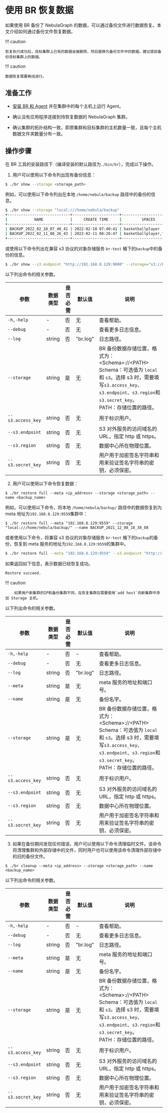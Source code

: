 # 使用 BR 恢复数据

如果使用 BR 备份了 NebulaGraph 的数据，可以通过备份文件进行数据恢复。本文介绍如何通过备份文件恢复数据。

!!! caution

    恢复执行成功后，目标集群上已有的数据会被删除，然后替换为备份文件中的数据。建议提前备份目标集群上的数据。

!!! caution

    数据恢复需要离线进行。

## 准备工作

- [安装 BR 和 Agent](2.compile-br.md) 并在集群中的每个主机上运行 Agent。

- 确认没有应用程序连接到待恢复数据的 NebulaGraph 集群。

- 确认集群的拓扑结构一致，即原集群和目标集群的主机数量一致，且每个主机数据文件夹数量分布一致。

## 操作步骤

在 BR 工具的安装路径下（编译安装的默认路径为`./bin/br`），完成以下操作。

1. 用户可以使用以下命令列出现有备份信息：

  ```bash
  $ ./br show --storage <storage_path>
  ```

  例如，可以使用以下命令列出在本地 `/home/nebula/backup` 路径中的备份的信息。
  ```bash
  $ ./br show --storage "local:///home/nebula/backup"
  +----------------------------+---------------------+------------------------+-------------+------------+
  |            NAME            |     CREATE TIME     |         SPACES         | FULL BACKUP | ALL SPACES |
  +----------------------------+---------------------+------------------------+-------------+------------+
  | BACKUP_2022_02_10_07_40_41 | 2022-02-10 07:40:41 | basketballplayer       | true        | true       |
  | BACKUP_2022_02_11_08_26_43 | 2022-02-11 08:26:47 | basketballplayer,foesa | true        | true       |
  +----------------------------+---------------------+------------------------+-------------+------------+
  ```

  或使用以下命令列出在兼容 s3 协议的对象存储服务 `br-test` 桶下的`backup`中的备份的信息。
  ```bash
  $ ./br show --s3.endpoint "http://192.168.8.129:9000" --storage="s3://br-test/backup/" --s3.access_key=minioadmin --s3.secret_key=minioadmin --s3.region=default
  ```

  以下列出命令的相关参数。

  | 参数 | 数据类型 | 是否必需 | 默认值 | 说明 |
  | --- | --- | --- | --- | --- |
  | `-h,-help` | - | 否 | 无 | 查看帮助。 |
  | `--debug` | - | 否 | 无 | 查看更多日志信息。 |
  | `--log` | string | 否 | "br.log" | 日志路径。 |
  | `--storage` | string | 是 | 无 | BR 备份数据存储位置，格式为：<Schema\>://<PATH\> <br>Schema：可选值为 `local` 和 `s3`。选择 s3 时，需要填写`s3.access_key`、`s3.endpoint`、`s3.region`和 `s3.secret_key`。<br>PATH：存储位置的路径。|
  | `--s3.access_key` | string | 否 | 无 | 用于标识用户。 |
  | `--s3.endpoint` | string | 否 | 无 | S3 对外服务的访问域名的 URL，指定 http 或 https。 |
  | `--s3.region` | string | 否 | 无 | 数据中心所在物理位置。 |
  | `--s3.secret_key` | string | 否 | 无 | 用户用于加密签名字符串和用来验证签名字符串的密钥，必须保密。 |

2. 用户可以使用以下命令恢复数据：
  ```
  $ ./br restore full --meta <ip_address> --storage <storage_path> --name <backup_name>
  ```

  例如，可以使用以下命令，将本地 `/home/nebula/backup/` 路径中的数据恢复到为 meta 地址为`192.168.8.129:9559`集群中：

  ```
  $ ./br restore full --meta "192.168.8.129:9559" --storage "local:///home/nebula/backup/" --name BACKUP_2021_12_08_18_38_08
  ```
  
  或者使用以下命令，将兼容 s3 协议的对象存储服务 `br-test` 桶下的`backup`的备份，恢复到 meta 服务的地址为`192.168.8.129:9559`的集群中。
  ```bash
  $ ./br restore full --meta "192.168.8.129:9559" --s3.endpoint "http://192.168.8.129:9000" --storage="s3://br-test/backup/" --s3.access_key=minioadmin --s3.secret_key=minioadmin --s3.region="default" --name BACKUP_2021_12_08_18_38_08
  ```
   
  如果返回如下信息，表示数据已经恢复成功。
  ```bash
  Restore succeed.
  ```

  !!! caution

        如果用户新集群的IP和备份集群不同，在恢复集群后需要使用`add host`向新集群中添加 Storage 主机。

  以下列出命令的相关参数。

  | 参数 | 数据类型 | 是否必需 | 默认值 | 说明 |
  | --- | --- | --- | --- | --- |
  | `-h,-help` | - | 否 | - | 查看帮助。 |
  | `--debug` | - | 否 | 无 | 查看更多日志信息。 |
  | `--log` | string | 否 | "br.log" | 日志路径。 |
  | `--meta` | string |是| 无 | meta 服务的地址和端口号。 |
  | `--name` | string |   是 | 无 | 备份名字。 |
  | `--storage` | string | 是 | 无 | BR 备份数据存储位置，格式为：<Schema\>://<PATH\> <br>Schema：可选值为 `local` 和 `s3`。选择 s3 时，需要填写`s3.access_key`、`s3.endpoint`、`s3.region`和 `s3.secret_key`。<br>PATH：存储位置的路径。|
  | `--s3.access_key` | string | 否 | 无 | 用于标识用户。 |
  | `--s3.endpoint` | string | 否 | 无 | S3 对外服务的访问域名的 URL，指定 http 或 https。 |
  | `--s3.region` | string | 否 | 无 | 数据中心所在物理位置。 |
  | `--s3.secret_key` | string | 否 | 无 | 用户用于加密签名字符串和用来验证签名字符串的密钥，必须保密。 |

3. 如果在备份期间发现任何错误，用户可以使用以下命令清理临时文件。该命令将清理集群和外部存储中的文件，同时用户也可以使用该命令清理外部存储中的旧的备份文件。

  ```
  $ ./br cleanup --meta <ip_address> --storage <storage_path> --name <backup_name>
  ```
  
  以下列出命令的相关参数。

  | 参数 | 数据类型 | 是否必需 | 默认值 | 说明 |
  | --- | --- | --- | --- | --- |
  | `-h,-help` | - | 否 | - | 查看帮助。 |
  | `--debug` | - | 否 | 无 | 查看更多日志信息。 |
  | `--log` | string | 否 | "br.log" | 日志路径。 |
  | `--meta` | string |是| 无 | meta 服务的地址和端口号。 |
  | `--name` | string |   是 | 无 | 备份名字。 |
  | `--storage` | string | 是 | 无 | BR 备份数据存储位置，格式为：<Schema\>://<PATH\> <br>Schema：可选值为 `local` 和 `s3`。选择 s3 时，需要填写`s3.access_key`、`s3.endpoint`、`s3.region`和 `s3.secret_key`。<br>PATH：存储位置的路径。|
  | `--s3.access_key` | string | 否 | 无 | 用于标识用户。 |
  | `--s3.endpoint` | string | 否 | 无 | S3 对外服务的访问域名的 URL，指定 http 或 https。 |
  | `--s3.region` | string | 否 | 无 | 数据中心所在物理位置。 |
  | `--s3.secret_key` | string | 否 | 无 | 用户用于加密签名字符串和用来验证签名字符串的密钥，必须保密。 |
